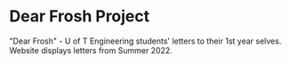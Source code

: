 # Dear Frosh Project
"Dear Frosh" - U of T Engineering students' letters to their 1st year selves. Website displays letters from Summer 2022.
